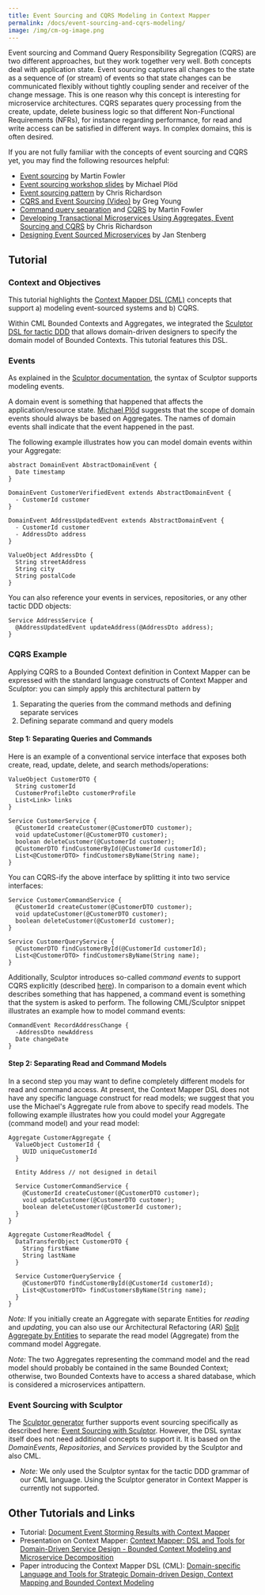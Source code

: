 ```yaml
---
title: Event Sourcing and CQRS Modeling in Context Mapper
permalink: /docs/event-sourcing-and-cqrs-modeling/
image: /img/cm-og-image.png
---
```


Event sourcing and Command Query Responsibility Segregation (CQRS) are two different approaches, but they work together very well. Both concepts deal with application state.
Event sourcing captures all changes to the state as a sequence of (or stream) of events so that state changes can be communicated flexibly without tightly coupling sender and receiver of the change message. This is one reason why this concept is interesting for microservice architectures. 
CQRS separates query processing from the create, update, delete business logic so that different Non-Functional Requirements (NFRs), for instance regarding performance, for read and write access can be satisfied in different ways. In complex domains, this is often desired. 

If you are not fully familiar with the concepts of event sourcing and CQRS yet, you may find the following resources helpful:

 * [Event sourcing](https://martinfowler.com/eaaDev/EventSourcing.html) by Martin Fowler
 * [Event sourcing workshop slides](https://speakerdeck.com/mploed/event-sourcing-workshop-at-software-architecture-summit-2016) by Michael Plöd
 * [Event sourcing pattern](https://microservices.io/patterns/data/event-sourcing.html) by Chris Richardson
 * [CQRS and Event Sourcing (Video)](https://www.youtube.com/watch?v=JHGkaShoyNs) by Greg Young
 * [Command query separation](https://martinfowler.com/bliki/CommandQuerySeparation.html) and [CQRS](https://martinfowler.com/bliki/CQRS.html) by Martin Fowler
 * [Developing Transactional Microservices Using Aggregates, Event Sourcing and CQRS](https://www.infoq.com/articles/microservices-aggregates-events-cqrs-part-1-richardson/) by Chris Richardson
 * [Designing Event Sourced Microservices](https://www.infoq.com/news/2017/11/event-sourcing-microservices/) by Jan Stenberg
 
## Tutorial
### Context and Objectives 
This tutorial highlights the [Context Mapper DSL (CML)](/docs/language-reference/) concepts that support a) modeling event-sourced systems and b) CQRS. 

Within CML Bounded Contexts and Aggregates, we integrated the [Sculptor DSL for tactic DDD](http://sculptorgenerator.org/) that allows domain-driven designers to specify the domain model of Bounded Contexts. This tutorial features this DSL.

### Events
As explained in the [Sculptor documentation](http://sculptorgenerator.org/documentation/event-driven-tutorial), the syntax of Sculptor supports modeling events.

A domain event is something that happened that affects the application/resource state. [Michael Plöd](https://speakerdeck.com/mploed/event-sourcing-workshop-at-software-architecture-summit-2016)
suggests that the scope of domain events should always be based on Aggregates. The names of domain events shall indicate that the event happened in the past. 

The following example illustrates how you can model domain events within your Aggregate: 

```text
abstract DomainEvent AbstractDomainEvent {
  Date timestamp
}

DomainEvent CustomerVerifiedEvent extends AbstractDomainEvent {
  - CustomerId customer
}

DomainEvent AddressUpdatedEvent extends AbstractDomainEvent {
  - CustomerId customer  
  - AddressDto address
}

ValueObject AddressDto {
  String streetAddress
  String city
  String postalCode
}
```

You can also reference your events in services, repositories, or any other tactic DDD objects:

```text
Service AddressService {
  @AddressUpdatedEvent updateAddress(@AddressDto address);
}
```

### CQRS Example
Applying CQRS to a Bounded Context definition in Context Mapper can be expressed with the standard language constructs of Context Mapper and Sculptor: you can simply apply 
this architectural pattern by 

1. Separating the queries from the command methods and defining separate services
2. Defining separate command and query models

#### Step 1: Separating Queries and Commands
Here is an example of a conventional service interface that exposes both create, read, update, delete, and search methods/operations:

```text
ValueObject CustomerDTO {
  String customerId
  CustomerProfileDto customerProfile
  List<Link> links
}

Service CustomerService {
  @CustomerId createCustomer(@CustomerDTO customer);
  void updateCustomer(@CustomerDTO customer);
  boolean deleteCustomer(@CustomerId customer);
  @CustomerDTO findCustomerById(@CustomerId customerId);
  List<@CustomerDTO> findCustomersByName(String name);
}
```

You can CQRS-ify the above interface by splitting it into two service interfaces:

```text
Service CustomerCommandService {
  @CustomerId createCustomer(@CustomerDTO customer);
  void updateCustomer(@CustomerDTO customer);
  boolean deleteCustomer(@CustomerId customer);
}

Service CustomerQueryService {
  @CustomerDTO findCustomerById(@CustomerId customerId);
  List<@CustomerDTO> findCustomersByName(String name);
}
```

Additionally, Sculptor introduces so-called *command events* to support CQRS explicitly (described [here](http://sculptorgenerator.org/documentation/event-driven-tutorial#commandevent)).
In comparison to a domain event which describes something that has happened, a command event is something that the system is asked to perform. The following CML/Sculptor snippet illustrates an example how to model command events:

```text
CommandEvent RecordAddressChange {
  -AddressDto newAddress
  Date changeDate
}	
```

#### Step 2: Separating Read and Command Models
In a second step you may want to define completely different models for read and command access. At present, the Context Mapper DSL does not have any specific language construct for read models; we suggest that you use the Michael's Aggregate rule from above to specify read models. The following example illustrates how you could model your Aggregate (command model) and your read model:

```text
Aggregate CustomerAggregate {
  ValueObject CustomerId {
    UUID uniqueCustomerId
  }

  Entity Address // not designed in detail 

  Service CustomerCommandService {
    @CustomerId createCustomer(@CustomerDTO customer);
    void updateCustomer(@CustomerDTO customer);
    boolean deleteCustomer(@CustomerId customer);
  }
}

Aggregate CustomerReadModel {
  DataTransferObject CustomerDTO {
    String firstName
    String lastName
  }

  Service CustomerQueryService {
    @CustomerDTO findCustomerById(@CustomerId customerId);
    List<@CustomerDTO> findCustomersByName(String name);
  }
}
```

*Note:* If you initially create an Aggregate with separate Entities for _reading_ and _updating_, you can also use our Architectural Refactoring (AR) [Split Aggregate by Entities](/docs/ar-split-aggregate-by-entities/)
to separate the read model (Aggregate) from the command model Aggregate.

*Note:* The two Aggregates representing the command model and the read model should probably be contained in the same Bounded Context; otherwise, two Bounded Contexts have to access a shared database, which is considered a microservices antipattern.  

### Event Sourcing with Sculptor
The [Sculptor generator](http://sculptorgenerator.org) further supports event sourcing specifically as described here: 
[Event Sourcing with Sculptor](http://sculptorgenerator.org/2010/10/28/event-sourcing-with-sculptor). 
However, the DSL syntax itself does not need additional concepts to support it. It is based on the _DomainEvents_, _Repositories_, and _Services_ provided by the Sculptor and also CML.
  * *Note:* We only used the Sculptor syntax for the tactic DDD grammar of our CML language. Using the Sculptor generator in Context Mapper is currently not supported.


<!-- You can also model the CQRS infrastructure in Sculptor: 
	Aggregate CQRS_CommonInfrastructure {
		DomainEvent AbstractDomainEvent {
			Date timestamp
		}
		ValueObject EventSequence {
			-Set<@AbstractDomainEvent> events
		}   
	}
	Aggregate CQRS_CommandInfrastructure { 
		Service CommandDAO {
			@EventSequence storeAndForwardEvents() publish to EventHandlerChannel;
			// store in EventStore and let QueryInfrastructure know (via Handler)
		} 
		Entity EventStore { 
			aggregateRoot
			Repository EventStoreRepository {}
		}
	}
	Aggregate CQRS_QueryInfrastructure {
		Entity QueryDAO {
			// talks to ReadStorage (BAU)
		}
		Entity ReadStorage { 
			aggregateRoot
			Repository ReadStorageRepository {
				subscribe to EventHandlerChannel
			}
		}
	}
-->

## Other Tutorials and Links
 * Tutorial: [Document Event Storming Results with Context Mapper](/docs/event-storming/)
 * Presentation on Context Mapper: [Context Mapper: DSL and Tools for Domain-Driven Service Design - Bounded Context Modeling and Microservice Decomposition](https://contextmapper.org/media/ZIOSK-ContextMapper4JUGv10p.pdf)
  * Paper introducing the Context Mapper DSL (CML): [Domain-specific Language and Tools for Strategic Domain-driven Design, Context Mapping and Bounded Context Modeling](https://doi.org/10.5220/0008910502990306)
 
